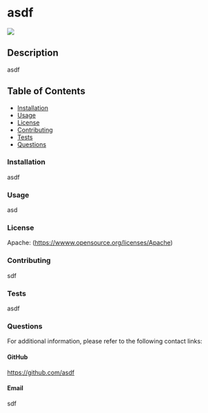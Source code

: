 # asdf
![](https://img.shields.io/badge/License-Apache-blue.svg)
## Description 
asdf
    
## Table of Contents
* [Installation](#installation)
* [Usage](#usage)
* [License](#license)
* [Contributing](#contributing)
* [Tests](#tests)
* [Questions](#questions)

### Installation
asdf
### Usage
asd
### License
Apache: (https://wwww.opensource.org/licenses/Apache)
### Contributing
sdf
### Tests
asdf
### Questions
For additional information, please refer to the following contact links:
#### GitHub
https://github.com/asdf
#### Email
sdf

